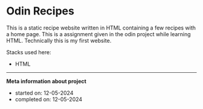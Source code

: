 # Odin Recipes
This is a static recipe website written in HTML containing a few recipes with a home page. This is a assignment given in the odin project while learning HTML. Technically this is my first website.

Stacks used here:
- HTML

---
**Meta information about project**
- started on: 12-05-2024
- completed on: 12-05-2024
